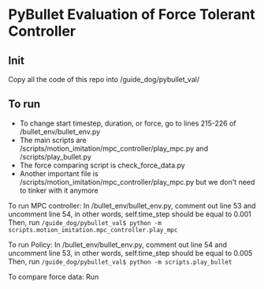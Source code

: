 # PyBullet Evaluation of Force Tolerant Controller

## Init
Copy all the code of this repo into /guide_dog/pybullet_val/

## To run
- To change start timestep, duration, or force, go to lines 215-226 of /bullet_env/bullet_env.py
- The main scripts are /scripts/motion_imitation/mpc_controller/play_mpc.py and /scripts/play_bullet.py
- The force comparing script is check_force_data.py
- Another important file is /scripts/motion_imitation/mpc_controller/play_mpc.py but we don't need to tinker with it anymore

To run MPC controller:
In /bullet_env/bullet_env.py, comment out line 53 and uncomment line 54, in other words, self.time_step should be equal to 0.001
Then, run
```/guide_dog/pybullet_val$ python -m scripts.motion_imitation.mpc_controller.play_mpc```

To run Policy:
In /bullet_env/bullet_env.py, comment out line 54 and uncomment line 53, in other words, self.time_step should be equal to 0.005
Then, run
```/guide_dog/pybullet_val$ python -m scripts.play_bullet```

To compare force data:
Run
```/guide_dog/pybullet_val$ python check_force_data.py